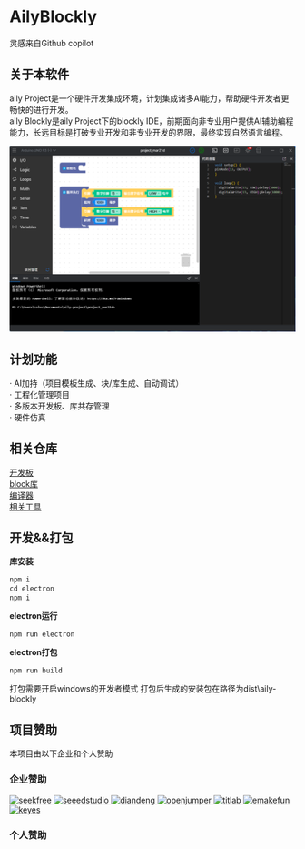 # AilyBlockly
灵感来自Github copilot  
## 关于本软件
aily Project是一个硬件开发集成环境，计划集成诸多AI能力，帮助硬件开发者更畅快的进行开发。  
aily Blockly是aily Project下的blockly IDE，前期面向非专业用户提供AI辅助编程能力，长远目标是打破专业开发和非专业开发的界限，最终实现自然语言编程。  

![Aily Blockly](./doc/img/screenshot.png)

## 计划功能
· AI加持（项目模板生成、块/库生成、自动调试）  
· 工程化管理项目  
· 多版本开发板、库共存管理  
· 硬件仿真  

## 相关仓库
[开发板](https://github.com/ailyProject/aily-blockly-boards)  
[block库](https://github.com/ailyProject/aily-blockly-libraries)  
[编译器](https://github.com/ailyProject/aily-blockly-compilers)  
[相关工具](https://github.com/ailyProject/aily-project-tools)  

## 开发&&打包  

**库安装**
```
npm i
cd electron
npm i
```  

**electron运行**
```
npm run electron
```

**electron打包**
```
npm run build
```
打包需要开启windows的开发者模式
打包后生成的安装包在路径为dist\aily-blockly


## 项目赞助
本项目由以下企业和个人赞助

### 企业赞助  
<div>
<a target="_blank" href="https://www.seekfree.cn/" >
    <img src=".\brand\seekfree\logo.png" alt="seekfree" width=200 />
</a>
<a target="_blank" href="https://www.seeedstudio.com/" >
    <img src=".\brand\seeedstudio\logo.png" alt="seeedstudio" width=200 />
</a>
<a target="_blank" href="https://www.diandeng.tech/" >
    <img src=".\brand\diandeng\logo.png" alt="diandeng" width=200 />
</a>
<a target="_blank" href="https://www.openjumper.com/" >
    <img src=".\brand\openjumper\logo.png" alt="openjumper" width=200 />
</a>
<a target="_blank" href="https://www.titlab.cn/" >
    <img src=".\brand\titlab\logo.png" alt="titlab" width=200 />
</a>
<a target="_blank" href="https://www.emakefun.com" >
    <img src=".\brand\emakefun\logo.png" alt="emakefun" width=200 />
</a>
<a target="_blank" href="http://www.keyes-robot.com/" >
    <img src=".\brand\keyes\logo.png" alt="keyes" width=200 />
</a>
</div>

### 个人赞助   


